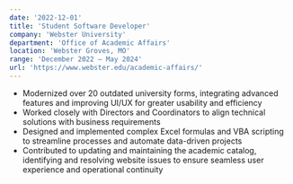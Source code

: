 ```yaml
---
date: '2022-12-01'
title: 'Student Software Developer'
company: 'Webster University'
department: 'Office of Academic Affairs'
location: 'Webster Groves, MO'
range: 'December 2022 – May 2024'
url: 'https://www.webster.edu/academic-affairs/'
---
```


- Modernized over 20 outdated university forms, integrating advanced features and improving UI/UX for greater usability and efficiency
- Worked closely with Directors and Coordinators to align technical solutions with business requirements
- Designed and implemented complex Excel formulas and VBA scripting to streamline processes and automate data-driven projects
- Contributed to updating and maintaining the academic catalog, identifying and resolving website issues to ensure seamless user experience and operational continuity